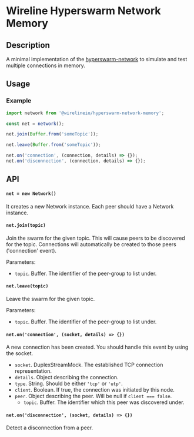 # Wireline Hyperswarm Network Memory

## Description

A minimal implementation of the [hyperswarm-network](https://github.com/hyperswarm/network)
to simulate and test multiple connections in memory.

## Usage

### Example

```javascript
import network from '@wirelineio/hyperswarm-network-memory';

const net = network();

net.join(Buffer.from('someTopic'));

net.leave(Buffer.from('someTopic'));

net.on('connection', (connection, details) => {});
net.on('disconnection', (connection, details) => {});
```

## API

#### `net = new Network()`

It creates a new Network instance. Each peer should have a Network instance.

#### `net.join(topic)`

Join the swarm for the given topic.
This will cause peers to be discovered for the topic.
Connections will automatically be created to those peers ('connection' event).

Parameters:

- `topic`. Buffer. The identifier of the peer-group to list under.

#### `net.leave(topic)`

Leave the swarm for the given topic.

Parameters:

- `topic`. Buffer. The identifier of the peer-group to list under.

#### `net.on('connection', (socket, details) => {})`

A new connection has been created. You should handle this event by using the socket.

- `socket`. DuplexStreamMock. The established TCP connection representation.
- `details`. Object describing the connection.
 - `type`. String. Should be either `'tcp'` or `'utp'`.
 - `client`. Boolean. If true, the connection was initiated by this node.
 - `peer`. Object describing the peer. Will be null if `client === false`.
   - `topic`. Buffer. The identifier which this peer was discovered under.

#### `net.on('disconnection', (socket, details) => {})`

Detect a disconnection from a peer.

